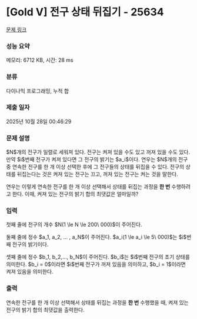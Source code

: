# [Gold V] 전구 상태 뒤집기 - 25634 

[문제 링크](https://www.acmicpc.net/problem/25634) 

### 성능 요약

메모리: 6712 KB, 시간: 28 ms

### 분류

다이나믹 프로그래밍, 누적 합

### 제출 일자

2025년 10월 28일 00:46:29

### 문제 설명

<p>$N$개의 전구가 일렬로 세워져 있다. 전구는 켜져 있을 수도 있고 꺼져 있을 수도 있다. 만약 $i$번째 전구가 켜져 있다면 그 전구의 밝기는 $a_i$이다. 연우는 $N$개의 전구 중 연속한 전구를 한 개 이상 선택한 후에 그 전구들의 상태를 뒤집을 수 있다. 전구의 상태를 뒤집는다는 것은 켜져 있는 전구는 끄고, 꺼져 있는 전구는 켜는 것을 말한다.</p>

<p>연우는 이렇게 연속한 전구를 한 개 이상 선택해서 상태를 뒤집는 과정을 <strong>한 번</strong> 수행하려고 한다. 이때, 켜져 있는 전구의 밝기 합의 최댓값은 얼마일까?</p>

### 입력 

 <p>첫째 줄에 전구의 개수 $N(1 \le N \le 200\ 000)$이 주어진다.</p>

<p>둘째 줄에 정수 $a_1, a_2, … , a_N$이 주어진다. $a_i(1 \le a_i \le 5\ 000)$는 $i$번째 전구의 밝기이다.</p>

<p>셋째 줄에 정수 $b_1, b_2,…, b_N$이 주어진다. $b_i$는 $i$번째 전구의 초기 상태를 의미한다. $b_i = 0$이라면 $i$번째 전구가 꺼져 있음을 의미하고, $b_i = 1$이라면 켜져 있음을 의미한다.</p>

### 출력 

 <p>연속한 전구를 한 개 이상 선택해서 상태를 뒤집는 과정을 <strong>한 번</strong> 수행했을 때, 켜져 있는 전구의 밝기 합의 최댓값을 출력한다.</p>


